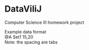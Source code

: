 # DataViliJ
Computer Science III homework project

Example data format <br />
@A  Set1  15,20 <br />
Note: the spacing are tabs <br />
